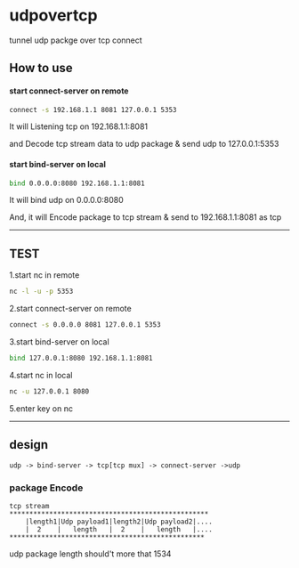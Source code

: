# udpovertcp
tunnel udp packge over tcp connect

## How to use

#### start connect-server on remote

```bash
connect -s 192.168.1.1 8081 127.0.0.1 5353 
```

It will Listening tcp on 192.168.1.1:8081

and Decode tcp stream data to udp package & send udp to 127.0.0.1:5353

#### start bind-server on local

```bash
bind 0.0.0.0:8080 192.168.1.1:8081
```
It will bind udp on 0.0.0.0:8080 

And, it will Encode package to tcp stream & send to 192.168.1.1:8081 as tcp

---

## TEST

1.start nc in remote

```bash
nc -l -u -p 5353
```

2.start connect-server on remote

```bash
connect -s 0.0.0.0 8081 127.0.0.1 5353 
```

3.start bind-server on local

```bash
bind 127.0.0.1:8080 192.168.1.1:8081
```

4.start nc in local

```bash
nc -u 127.0.0.1 8080
```

5.enter key on nc

---

## design

```
udp -> bind-server -> tcp[tcp mux] -> connect-server ->udp
```

### package Encode

```
tcp stream
**************************************************
	|length1|Udp payload1|length2|Udp payload2|....
	|  2    |   length   |  2    |   length   |....
*************************************************
```

udp package length should't more that 1534

